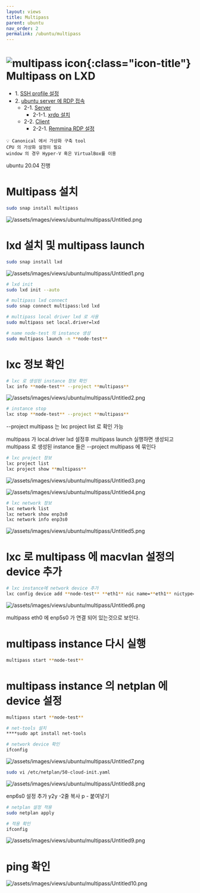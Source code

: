 ```yaml
---
layout: views
title: Multipass
parent: ubuntu
nav_order: 2
permalink: /ubuntu/multipass
---
```


# ![multipass icon](/assets/images/icon/a12a3159-Multipass-favicon_32px.png){:class="icon-title"}  Multipass on LXD

* 1\. [SSH profile 설정](#1-ssh-profile-설정)
* 2\. [ubuntu server 에 RDP 접속](#2-ubuntu-server-에-rdp-접속)
    * 2-1\. [Server](#2-1-server)
        * 2-1-1\. [xrdp 설치](#2-1-1-xrdp-설치)
    * 2-2\. [Client](#2-2-client)
        * 2-2-1\. [Remmina RDP 설정](#2-2-1-remmina-rdp-설정)

```
💡️ Canonical 에서 가상화 구축 tool
CPU 의 가상화 설정이 필요
window 의 경우 Hyper-V 혹은 VirtualBox를 이용
```

ubuntu 20.04 진행

# Multipass 설치

```bash
sudo snap install multipass
```

![/assets/images/views/ubuntu/multipass/Untitled.png](/assets/images/views/ubuntu/multipass/Untitled.png)

# lxd 설치 및 multipass launch

```bash
sudo snap install lxd
```

![/assets/images/views/ubuntu/multipass/Untitled1.png](/assets/images/views/ubuntu/multipass/Untitled1.png)

```bash
# lxd init
sudo lxd init --auto

# multipass lxd connect
sudo snap connect multipass:lxd lxd

# multipass local driver lxd 로 사용
sudo multipass set local.driver=lxd

# name node-test 의 instance 생성
sudo multipass launch -n **node-test**
```

# lxc 정보 확인

```bash
# lxc 로 생성된 instance 정보 확인
lxc info **node-test** --project **multipass**

```

![/assets/images/views/ubuntu/multipass/Untitled2.png](/assets/images/views/ubuntu/multipass/Untitled2.png)

```bash
# instance stop
lxc stop **node-test** --project **multipass**

```

--project multipass 는 lxc project list 로 확인 가능

multipass 가 local.driver lxd 설정후 multipass launch 실행하면 생성되고 multipass 로 생성된 instance 들은 --project multipass 에 묶인다

```bash
# lxc project 정보
lxc project list
lxc project show **multipass**

```

![/assets/images/views/ubuntu/multipass/Untitled3.png](/assets/images/views/ubuntu/multipass/Untitled3.png)

![/assets/images/views/ubuntu/multipass/Untitled4.png](/assets/images/views/ubuntu/multipass/Untitled4.png)

```bash
# lxc network 정보
lxc network list
lxc network show enp3s0
lxc network info enp3s0
```

![/assets/images/views/ubuntu/multipass/Untitled5.png](/assets/images/views/ubuntu/multipass/Untitled5.png)

# lxc 로 multipass 에 macvlan 설정의 device 추가

```bash
# lxc instance에 network device 추가
lxc config device add **node-test** **eth1** nic name=**eth1** nictype=macvlan parent=**enp3s0** --project **multipass**
```

![/assets/images/views/ubuntu/multipass/Untitled6.png](/assets/images/views/ubuntu/multipass/Untitled6.png)

multipass eth0 에 enp5s0 가 연결 되어 있는것으로 보인다.

# multipass instance 다시 실행

```bash
multipass start **node-test**
```

# multipass instance 의 netplan 에 device 설정

```bash
multipass start **node-test**

# net-tools 설치
****sudo apt install net-tools

# network device 확인
ifconfig
```

![/assets/images/views/ubuntu/multipass/Untitled7.png](/assets/images/views/ubuntu/multipass/Untitled7.png)

```bash
sudo vi /etc/netplan/50-cloud-init.yaml
```

![/assets/images/views/ubuntu/multipass/Untitled8.png](/assets/images/views/ubuntu/multipass/Untitled8.png)

enp6s0 설정 추가  y2y -2줄 복사 p - 붙여넣기

```bash
# netplan 설정 적용
sudo netplan apply

# 적용 확인
ifconfig
```

![/assets/images/views/ubuntu/multipass/Untitled9.png](/assets/images/views/ubuntu/multipass/Untitled9.png)

# ping 확인

![/assets/images/views/ubuntu/multipass/Untitled10.png](/assets/images/views/ubuntu/multipass/Untitled10.png)